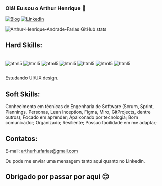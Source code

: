 ### Olá! Eu sou o Arthur Henrique 👋

[![Blog](https://img.shields.io/website-up-down-green-red/http/monip.org.svg)](https://arthur-henrique-andrade-farias.github.io/Curriculum/)
[![LinkedIn](https://img.shields.io/badge/LinkedIn-0077B5?style=for-the-badge&logo=linkedin&logoColor=white)](https://www.linkedin.com/in/arthur-henrique-andrade-farias-0884bb233/)

![Arthur-Henrique-Andrade-Farias GitHub stats](https://github-readme-stats.vercel.app/api?username=Arthur-Henrique-Andrade-Farias&show_icons=true&theme=dracula)

## Hard Skills: 

<div style="display: inline_block"><br/>
  <img align="center" alt="html5" src="https://img.shields.io/badge/Python-3776AB?style=for-the-badge&logo=python&logoColor=white"/>
  <img align="center" alt="html5" src="https://img.shields.io/badge/JavaScript-F7DF1E?style=for-the-badge&logo=javascript&logoColor=black"/>
  <img align="center" alt="html5" src="https://img.shields.io/badge/Node.js-43853D?style=for-the-badge&logo=node.js&logoColor=white"/>
  <img align="center" alt="html5" src="https://img.shields.io/badge/Java-ED8B00?style=for-the-badge&logo=openjdk&logoColor=white"/>
  <img align="center" alt="html5" src="https://img.shields.io/badge/PHP-777BB4?style=for-the-badge&logo=php&logoColor=white"/>
  <img align="center" alt="html5" src="https://img.shields.io/badge/React-20232A?style=for-the-badge&logo=react&logoColor=61DAFB"/>
  <img align="center" alt="html5" src="https://img.shields.io/badge/Flutter-02569B?style=for-the-badge&logo=flutter&logoColor=white"/>
</div>

##
 
Estudando UI/UX design.

## Soft Skills: 

Conhecimento em técnicas de Engenharia de Software (Scrum, Sprint, Plannings, Personas, Lean Inception, Figma, Miro, GitProjects, dentre outros); Focado em aprender; Apaixonado por tecnologia; Bom comunicador; Organizado; Resiliente; Possuo facilidade em me adaptar;

## Contatos: 

E-mail: arthurh.afarias@gmail.com

Ou pode me enviar uma mensagem tanto aqui quanto no Linkedin.

## Obrigado por passar por aqui 😊



